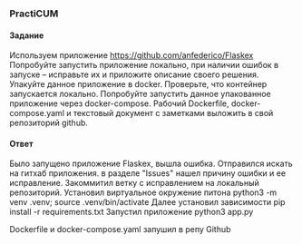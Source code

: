 ### PractiCUM

#### Задание

Используем приложение https://github.com/anfederico/Flaskex
Попробуйте запустить приложение локально, при наличии ошибок в запуске – исправьте их и приложите описание своего решения.
Упакуйте данное приложение в docker. Проверьте, что контейнер запускается локально. Попробуйте запустить данное упакованное приложение через docker-compose.
Рабочий Dockerfile, docker-compose.yaml и текстовый документ с заметками выложить в свой репозиторий github.

#### Ответ
Было запущено приложение Flaskex, вышла ошибка. Отправился искать на гитхаб приложения. в разделе "Issues" нашел причину ошибки и ее исправление. 
Закоммитил ветку с исправлением на локальный репозиторий. 
Установил виртуальное окружение питона python3 -m venv .venv; source .venv/bin/activate
Далее установил зависимости pip install -r requirements.txt
Запустил приложение python3 app.py

Dockerfile и docker-compose.yaml запушил в репу Github
